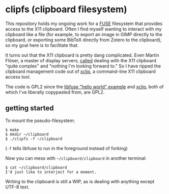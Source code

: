 clipfs (clipboard filesystem)
=============================

This repository holds my ongoing work for a [FUSE][1] filesystem that
provides access to the X11 clipboard. Often I find myself wanting to
interact with my clipboard like a file (for example, to export an image
in GIMP directly to the clipboard, or exporting some BibTeX directly
from Zotero to the clipboard), so my goal here is to facilitate that.

It turns out that the X11 clipboard is pretty dang complicated. Even
Martin Flöser, a master of display servers, [called][2] dealing with the
X11 clipboard "quite complex" and "nothing I'm looking forward to." So I
have ripped the clipboard management code out of [xclip][3], a
command-line X11 clipboard access tool.

The code is GPL2 since the [libfuse "hello world" example][4] and
[xclip][3], both of which I've liberally copypasted from, are GPL2.

getting started
---------------

To mount the pseudo-filesystem:

    $ make
    $ mkdir ~/clipboard
    $ ./clipfs -f ~/clipboard

(`-f` tells libfuse to run in the foreground instead of forking)

Now you can mess with `~/clipboard/clipboard` in another terminal:

    $ cat ~/clipboard/clipboard
    I'd just like to interject for a moment.

Writing to the clipboard is still a WIP, as is dealing with anything
except UTF-8 text.

[1]: https://www.kernel.org/doc/html/latest/filesystems/fuse.html
[2]: https://blog.martin-graesslin.com/blog/2016/07/synchronizing-the-x11-and-wayland-clipboard/
[3]: https://github.com/astrand/xclip/
[4]: https://github.com/libfuse/libfuse/blob/da474fe7d71f01dcde324107ec398a0678c3ff71/example/hello.c
